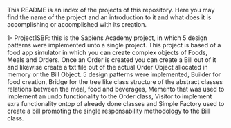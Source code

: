 This README is an index of the projects of this repository.
Here you may find the name of the project and an introduction to it and what does it is accomplishing or accomplished with its creation.

1- Project1SBF: 
this is the Sapiens Academy project, in which 5 design patterns were implemented unto a single project. This project is based of a food app simulator in which you can create complex objects of Foods, Meals and Orders. Once an Order is created you can create a Bill out of it and likewise create a txt file out of the actual Order Object allocated in memory or the Bill Object. 5 design patterns were implemented, Builder for food creation, Bridge for the tree like class structure of the abstract classes relations between the meal, food and beverages, Memento that was used to implement an undo functionality to the Order class, Visitor to implement exra functionality ontop of already done classes and Simple Factory used to create a bill promoting the single responsability methodology to the Bill class.

